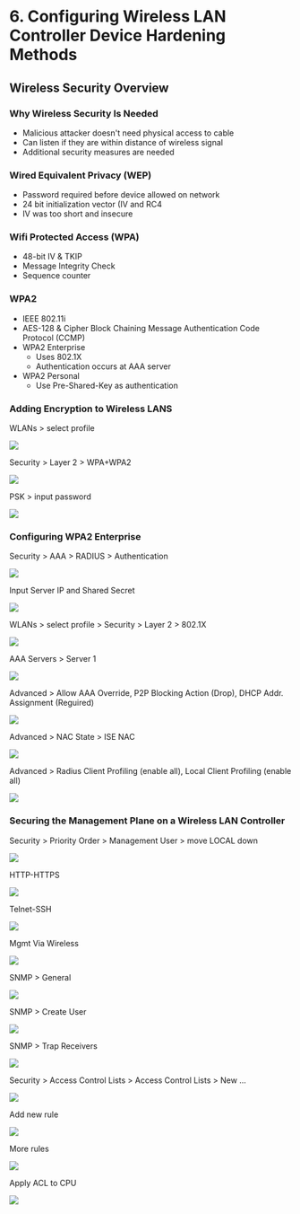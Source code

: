 # 6. Configuring Wireless LAN Controller Device Hardening Methods

## Wireless Security Overview

### Why Wireless Security Is Needed

* Malicious attacker doesn't need physical access to cable
* Can listen if they are within distance of wireless signal
* Additional security measures are needed

### Wired Equivalent Privacy \(WEP\)

* Password required before device allowed on network
* 24 bit initialization vector \(IV and RC4
* IV was too short and insecure

### Wifi Protected Access \(WPA\)

* 48-bit IV & TKIP
* Message Integrity Check
* Sequence counter

### WPA2

* IEEE 802.11i
* AES-128 & Cipher Block Chaining Message Authentication Code Protocol \(CCMP\)
* WPA2 Enterprise
  * Uses 802.1X
  * Authentication occurs at AAA server
* WPA2 Personal
  * Use Pre-Shared-Key as authentication

### Adding Encryption to Wireless LANS

WLANs &gt; select profile

![](../../../.gitbook/assets/securing-the-wireless-lan-controller-1.png)

Security &gt; Layer 2 &gt; WPA+WPA2

![](../../../.gitbook/assets/securing-the-wireless-lan-controller-2.png)

PSK &gt; input password

![](../../../.gitbook/assets/securing-the-wireless-lan-controller-3.png)

### Configuring WPA2 Enterprise

Security &gt; AAA &gt; RADIUS &gt; Authentication

![](../../../.gitbook/assets/securing-the-wireless-lan-controller-4.png)

Input Server IP and Shared Secret

![](../../../.gitbook/assets/securing-the-wireless-lan-controller-5.png)

WLANs &gt; select profile &gt; Security &gt; Layer 2 &gt; 802.1X

![](../../../.gitbook/assets/securing-the-wireless-lan-controller-6.png)

AAA Servers &gt; Server 1

![](../../../.gitbook/assets/securing-the-wireless-lan-controller-7.png)

Advanced &gt; Allow AAA Override, P2P Blocking Action \(Drop\), DHCP Addr. Assignment \(Reguired\)

![](../../../.gitbook/assets/securing-the-wireless-lan-controller-8.png)

Advanced &gt; NAC State &gt; ISE NAC

![](../../../.gitbook/assets/securing-the-wireless-lan-controller-9.png)

Advanced &gt; Radius Client Profiling \(enable all\), Local Client Profiling \(enable all\)

![](../../../.gitbook/assets/securing-the-wireless-lan-controller-10.png)

### Securing the Management Plane on a Wireless LAN Controller

Security &gt; Priority Order &gt; Management User &gt; move LOCAL down

![](../../../.gitbook/assets/securing-the-wireless-lan-controller-11.png)

HTTP-HTTPS

![](../../../.gitbook/assets/securing-the-wireless-lan-controller-12.png)

Telnet-SSH

![](../../../.gitbook/assets/securing-the-wireless-lan-controller-13.png)

Mgmt Via Wireless

![](../../../.gitbook/assets/securing-the-wireless-lan-controller-14.png)

SNMP &gt; General

![](../../../.gitbook/assets/securing-the-wireless-lan-controller-15.png)

SNMP &gt; Create User

![](../../../.gitbook/assets/securing-the-wireless-lan-controller-16.png)

SNMP &gt; Trap Receivers

![](../../../.gitbook/assets/securing-the-wireless-lan-controller-17.png)

Security &gt; Access Control Lists &gt; Access Control Lists &gt; New ...

![](../../../.gitbook/assets/securing-the-wireless-lan-controller-18.png)

Add new rule

![](../../../.gitbook/assets/securing-the-wireless-lan-controller-19.png)

More rules

![](../../../.gitbook/assets/securing-the-wireless-lan-controller-20.png)

Apply ACL to CPU

![](../../../.gitbook/assets/securing-the-wireless-lan-controller-21.png)

